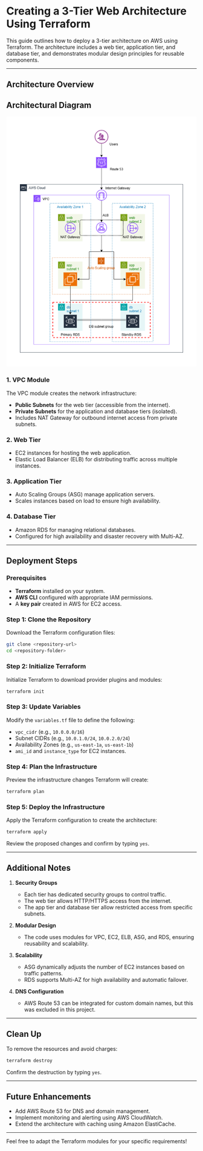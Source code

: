 # Creating a 3-Tier Web Architecture Using Terraform

This guide outlines how to deploy a 3-tier architecture on AWS using Terraform. The architecture includes a web tier, application tier, and database tier, and demonstrates modular design principles for reusable components.

---

## Architecture Overview

## Architectural Diagram
![Alt text](https://github.com/Otumiky/3-tier-architecture/blob/main/project-root/3-tier%20Diagram%20natgatewayy.drawio.png)

### 1. **VPC Module**
The VPC module creates the network infrastructure:
- **Public Subnets** for the web tier (accessible from the internet).
- **Private Subnets** for the application and database tiers (isolated).
- Includes NAT Gateway for outbound internet access from private subnets.

### 2. **Web Tier**
- EC2 instances for hosting the web application.
- Elastic Load Balancer (ELB) for distributing traffic across multiple instances.

### 3. **Application Tier**
- Auto Scaling Groups (ASG) manage application servers.
- Scales instances based on load to ensure high availability.

### 4. **Database Tier**
- Amazon RDS for managing relational databases.
- Configured for high availability and disaster recovery with Multi-AZ.

---

## Deployment Steps

### Prerequisites
- **Terraform** installed on your system.
- **AWS CLI** configured with appropriate IAM permissions.
- A **key pair** created in AWS for EC2 access.

### Step 1: Clone the Repository
Download the Terraform configuration files:
```bash
git clone <repository-url>
cd <repository-folder>
```

### Step 2: Initialize Terraform
Initialize Terraform to download provider plugins and modules:
```bash
terraform init
```

### Step 3: Update Variables
Modify the `variables.tf` file to define the following:
- `vpc_cidr` (e.g., `10.0.0.0/16`)
- Subnet CIDRs (e.g., `10.0.1.0/24`, `10.0.2.0/24`)
- Availability Zones (e.g., `us-east-1a`, `us-east-1b`)
- `ami_id` and `instance_type` for EC2 instances.

### Step 4: Plan the Infrastructure
Preview the infrastructure changes Terraform will create:
```bash
terraform plan
```

### Step 5: Deploy the Infrastructure
Apply the Terraform configuration to create the architecture:
```bash
terraform apply
```
Review the proposed changes and confirm by typing `yes`.

---

## Additional Notes

1. **Security Groups**
   - Each tier has dedicated security groups to control traffic.
   - The web tier allows HTTP/HTTPS access from the internet.
   - The app tier and database tier allow restricted access from specific subnets.

2. **Modular Design**
   - The code uses modules for VPC, EC2, ELB, ASG, and RDS, ensuring reusability and scalability.

3. **Scalability**
   - ASG dynamically adjusts the number of EC2 instances based on traffic patterns.
   - RDS supports Multi-AZ for high availability and automatic failover.

4. **DNS Configuration**
   - AWS Route 53 can be integrated for custom domain names, but this was excluded in this project.

---

## Clean Up
To remove the resources and avoid charges:
```bash
terraform destroy
```
Confirm the destruction by typing `yes`.

---

## Future Enhancements
- Add AWS Route 53 for DNS and domain management.
- Implement monitoring and alerting using AWS CloudWatch.
- Extend the architecture with caching using Amazon ElastiCache.

---

Feel free to adapt the Terraform modules for your specific requirements!
